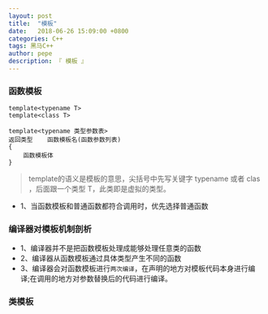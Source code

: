 ```yaml
---
layout: post
title:  "模板"
date:   2018-06-26 15:09:00 +0800
categories: C++
tags: 黑马C++
author: pepe
description: 『 模板 』
---
```


### **函数模板**
```
template<typename T>
template<class T>

template<typename 类型参数表>
返回类型    函数模板名(函数参数列表)
{
    函数模板体
}
```

> template的语义是模板的意思，尖括号中先写关键字 typename 或者 clas ，后面跟一个类型 T，此类即是虚拟的类型。

* 1、当函数模板和普通函数都符合调用时，优先选择普通函数 


### **编译器对模板机制剖析**

* 1、编译器并不是把函数模板处理成能够处理任意类的函数
* 2、编译器从函数模板通过具体类型产生不同的函数
* 3、编译器会对函数模板进行`两次编译`，在声明的地方对模板代码本身进行编译;在调用的地方对参数替换后的代码进行编译。
    
### **类模板** 
    
    
    
    
    
    
    
    
    
    
    
    
    
    
    
    
    
    
    
    
    
    
    
    
    
    
    
    
    
    
    
    
    
    
    
    
    
    
    
    
    
    
    
    
    
    
    
    
    
    
    
    
    
    
    
    
    
    
    
    
    












